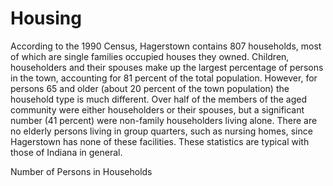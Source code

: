 # Housing

According to the 1990 Census, Hagerstown contains 807 households, most of which are single families occupied houses they owned. Children, householders and their spouses make up the largest percentage of persons in the town, accounting for 81 percent of the total population. However, for persons 65 and older (about 20 percent of the town population) the household type is much different. Over half of the members of the aged community were either householders or their spouses, but a significant number (41 percent) were non-family householders living alone. There are no elderly persons living in group quarters, such as nursing homes, since Hagerstown has none of these facilities. These statistics are typical with those of Indiana in general.

<div class="ph ph-chart">Number of Persons in Households</div>